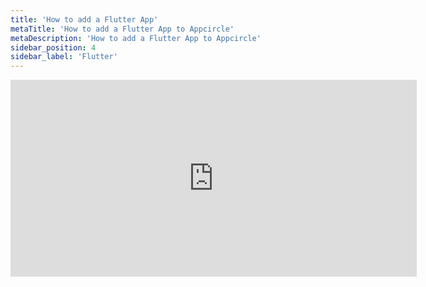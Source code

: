 ```yaml
---
title: 'How to add a Flutter App'
metaTitle: 'How to add a Flutter App to Appcircle'
metaDescription: 'How to add a Flutter App to Appcircle'
sidebar_position: 4
sidebar_label: 'Flutter'
---
```


<iframe width="650" height="315" src="https://www.youtube.com/embed/XiRQOCw0wxk" title="YouTube video player" frameborder="0" allow="accelerometer; autoplay; clipboard-write; encrypted-media; gyroscope; picture-in-picture" allowfullscreen></iframe>
